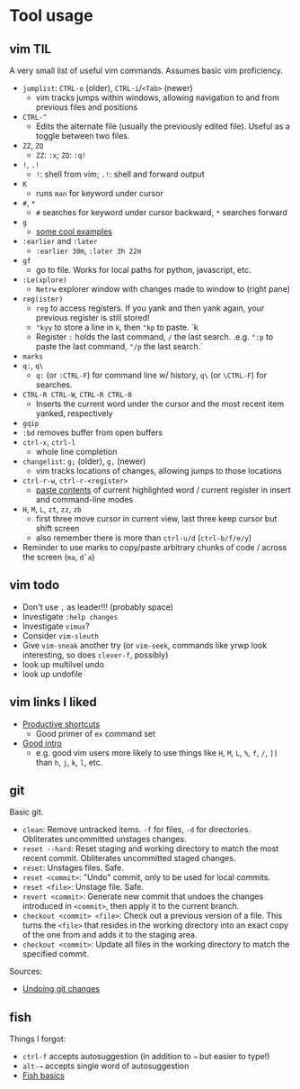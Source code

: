 Tool usage
=========

vim TIL
---

A very small list of useful vim commands. Assumes basic vim proficiency.

* `jumplist`: `CTRL-o` (older), `CTRL-i`/`<Tab>` (newer)
    * vim tracks jumps within windows, allowing navigation to and from previous files and positions
* `CTRL-^`
    * Edits the alternate file (usually the previously edited file). Useful as a toggle between two files.
* `ZZ`, `ZQ`
    * `ZZ`: `:x`; `ZQ`: `:q!`
* `!`, `.!`
    * `!`: shell from vim; `.!`: shell and forward output
* `K`
    * runs `man` for keyword under cursor
* `#`, `*`
    * `#` searches for keyword under cursor backward, `*` searches forward
* `g`
    * [some cool examples](http://vim.wikia.com/wiki/Power_of_g)
* `:earlier` and `:later`
    * `:earlier 30m`, `:later 3h 22m`
* `gf`
    * go to file. Works for local paths for python, javascript, etc.
* `:Le(xplore)`
    * `Netrw` explorer window with changes made to window to (right pane)
* `reg(ister)`
    * `reg` to access registers. If you yank and then yank again, your previous register is still stored!
    * `"kyy` to store a line in `k`, then `"kp` to paste. `<ctrl-r>k
    * Register `:` holds the last command, `/` the last search. .e.g. `":p` to
    paste the last command, `"/p` the last search.`
* `marks`
* `q:`, `q\`
    * `q:` (or `:CTRL-F`) for command line w/ history, `q\` (or `\CTRL-F`) for searches.
* `CTRL-R CTRL-W`, `CTRL-R CTRL-0`
    * Inserts the current word under the cursor and the most recent item yanked, respectively
* `gqip`
* `:bd` removes buffer from open buffers
* `ctrl-x`, `ctrl-l`
    * whole line completion
* `changelist`: `g;` (older), `g,` (newer)
    * vim tracks locations of changes, allowing jumps to those locations
* `ctrl-r-w`, `ctrl-r-<register>`
    * [paste contents](http://vim.wikia.com/wiki/Pasting_registers) of current
      highlighted word / current register in insert and command-line modes
* `H`, `M`, `L`, `zt`, `zz`, `zb`
    * first three move cursor in current view, last three keep cursor but shift screen
    * also remember there is more than `ctrl-u/d` (`ctrl-b/f/e/y`)
* Reminder to use marks to copy/paste arbitrary chunks of code / across the screen (`ma`, ``d`a``)


vim todo
--------

* Don't use `,` as leader!!! (probably space)
* Investigate `:help changes`
* Investigate `vimux`?
* Consider `vim-sleuth`
* Give `vim-sneak` another try (or `vim-seek`, commands like yrwp look
  interesting, so does `clever-f`, possibly)
* look up multilvel undo
* look up undofile


vim links I liked
----------------
* [Productive shortcuts](https://stackoverflow.com/questions/1218390/what-is-your-most-productive-shortcut-with-vim/1220118#1220118)
    * Good primer of `ex` command set
* [Good intro](http://www.viemu.com/a-why-vi-vim.html)
    * e.g. good vim users more likely to use things like `H`, `M`, `L`, `%`,
      `f`, `/`, `]]` than `h`, `j`, `k`, `l`, etc.


git
---

Basic git.

* `clean`: Remove untracked items. `-f` for files, `-d` for directories. Obliterates uncommitted unstages changes.
* `reset --hard`: Reset staging and working directory to match the most recent commit. Obliterates uncommitted staged changes.
* `reset`: Unstages files. Safe.
* `reset <commit>`: "Undo" commit, only to be used for local commits.
* `reset <file>`: Unstage file. Safe.
* `revert <commit>`: Generate new commit that undoes the changes introduced in `<commit>`, then apply it to the current branch.
* `checkout <commit> <file>`: Check out a previous version of a file. This turns the `<file>` that resides in the working directory into an exact copy of the one from <commit> and adds it to the staging area.
* `checkout <commit>`: Update all files in the working directory to match the specified commit.

Sources:
* [Undoing git changes](https://www.atlassian.com/git/tutorials/undoing-changes)

fish
----

Things I forgot:

* `ctrl-f` accepts autosuggestion (in addition to `→` but easier to type!)
* `alt-→` accepts single word of autosuggestion
* [Fish basics](https://fishshell.com/docs/current/tutorial.html)
